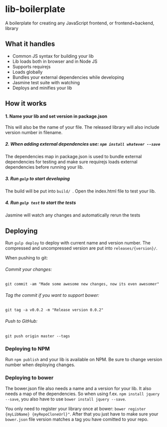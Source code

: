 lib-boilerplate
===============

A boilerplate for creating any JavaScript frontend, or frontend+backend, library

## What it handles

- Common JS syntax for building your lib
- Lib loads both in browser and in Node JS
- Supports requirejs
- Loads globally
- Bundles your external dependencies while developing
- Jasmine test suite with watching
- Deploys and minifies your lib

## How it works

#### 1. Name your lib and set version in package.json
This will also be the name of your file. The released library will also include version number in filename.

##### 2. When adding external dependencies use: `npm install whatever --save`
The dependencies map in package.json is used to bundle external dependencies for testing and make sure requirejs loads external dependencies before running your lib.

##### 3. Run `gulp` to start developing
The build will be put into `build/ `. Open the index.html file to test your lib.

##### 4. Run `gulp test` to start the tests
Jasmine will watch any changes and automatically rerun the tests

## Deploying
Run `gulp deploy` to deploy with current name and version number. The compressed and uncompressed version are put into `releases/{version}/`. 

When pushing to git:

###### Commit your changes:
`git commit -am "Made some awesome new changes, now its even awesomer"`

###### Tag the commit if you want to support bower:
`git tag -a v0.0.2 -m "Release version 0.0.2"`

###### Push to GitHub:
`git push origin master --tags`

### Deploying to NPM
Run `npm publish` and your lib is available on NPM. Be sure to change version number when deploying changes.

### Deploying to bower
The bower.json file also needs a name and a version for your lib. It also needs a map of the dependencies. So when using f.ex. `npm install jquery --save`, you also have to use `bower install jquery --save`.

You only need to register your library once at bower: `bower register {myLibName} {myRepoCloneUrl}"`. After that you just have to make sure your `bower.json` file version matches a tag you have comitted to your repo.